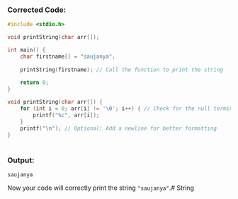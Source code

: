 
### Corrected Code:
```c
#include <stdio.h>

void printString(char arr[]);

int main() {
    char firstname[] = "saujanya";
    
    printString(firstname); // Call the function to print the string
    
    return 0;
}

void printString(char arr[]) {
    for (int i = 0; arr[i] != '\0'; i++) { // Check for the null terminator
        printf("%c", arr[i]);
    }
    printf("\n"); // Optional: Add a newline for better formatting
}
```

#
### Output:
```
saujanya
``` 

Now your code will correctly print the string `"saujanya"`.# String
